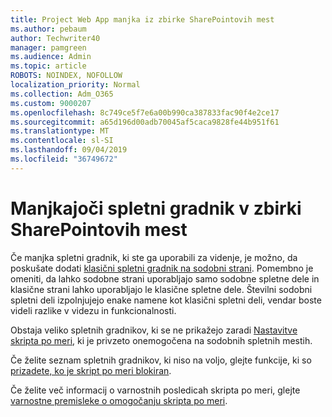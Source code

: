 ```yaml
---
title: Project Web App manjka iz zbirke SharePointovih mest
ms.author: pebaum
author: Techwriter40
manager: pamgreen
ms.audience: Admin
ms.topic: article
ROBOTS: NOINDEX, NOFOLLOW
localization_priority: Normal
ms.collection: Adm_O365
ms.custom: 9000207
ms.openlocfilehash: 8c749ce5f7e6a00b990ca387833fac90f4e2ce17
ms.sourcegitcommit: a65d196d00adb70045af5caca9828fe44b951f61
ms.translationtype: MT
ms.contentlocale: sl-SI
ms.lasthandoff: 09/04/2019
ms.locfileid: "36749672"
---
```

# <a name="missing-web-part-in-sharepoint-site-collection"></a>Manjkajoči spletni gradnik v zbirki SharePointovih mest

Če manjka spletni gradnik, ki ste ga uporabili za videnje, je možno, da poskušate dodati [klasični spletni gradnik na sodobni strani](https://support.office.com/article/classic-and-modern-web-part-experiences-3fdae6c3-8fc1-49ab-8708-8c104b882e64). Pomembno je omeniti, da lahko sodobne strani uporabljajo samo sodobne spletne dele in klasične strani lahko uporabljajo le klasične spletne dele. Številni sodobni spletni deli izpolnjujejo enake namene kot klasični spletni deli, vendar boste videli razlike v videzu in funkcionalnosti.

Obstaja veliko spletnih gradnikov, ki se ne prikažejo zaradi [Nastavitve skripta po meri](https://docs.microsoft.com/sharepoint/allow-or-prevent-custom-script), ki je privzeto onemogočena na sodobnih spletnih mestih. 

Če želite seznam spletnih gradnikov, ki niso na voljo, glejte funkcije, ki so [prizadete, ko je skript po meri blokiran](https://docs.microsoft.com/sharepoint/allow-or-prevent-custom-script#features-affected-when-custom-script-is-blocked).

 Če želite več informacij o varnostnih posledicah skripta po meri, glejte [varnostne premisleke o omogočanju skripta po meri](https://docs.microsoft.com/sharepoint/security-considerations-of-allowing-custom-script).
